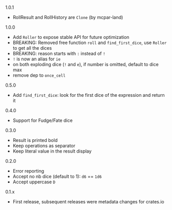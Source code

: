 1.0.1
- RollResult and RollHistory are `Clone` (by mcpar-land)

1.0.0
- Add `Roller` to expose stable API for future optimization
- BREAKING: Removed free function `roll` and `find_first_dice`, use `Roller` to get all the dices
- BREAKING: reason starts with `:` instead of `!` 
- `!` is now an alias for `ie`
- on both exploding dice (`!` and `e`), if number is omitted, default to dice max
- remove dep to `once_cell`

0.5.0
- Add `find_first_dice`: look for the first dice of the expression and return it

0.4.0
- Support for Fudge/Fate dice

0.3.0
- Result is printed bold
- Keep operations as separator
- Keep literal value in the result display

0.2.0
- Error reporting
- Accept no nb dice (default to 1): `d6` == `1d6`
- Accept uppercase `D`

0.1.x
- First release, subsequent releases were metadata changes for crates.io